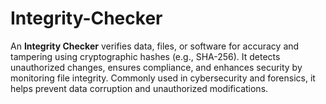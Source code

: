 # Integrity-Checker
An **Integrity Checker** verifies data, files, or software for accuracy and tampering using cryptographic hashes (e.g., SHA-256). It detects unauthorized changes, ensures compliance, and enhances security by monitoring file integrity. Commonly used in cybersecurity and forensics, it helps prevent data corruption and unauthorized modifications.
